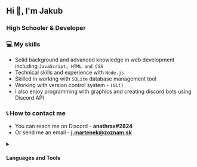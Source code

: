 <h2 align="left">Hi 👋, I'm Jakub</h2>
<h3 align="left">High Schooler & Developer</h3>

### 💻 My skills

+    Solid background and advanced knowledge in web development including `JavaScript, HTML and CSS`
+    Technical skills and experience with `Node.js`
+    Skilled in working with `SQLite` database management tool
+    Working with version control system - `(Git)`
+    I also enjoy programming with graphics and creating discord bots using Discord API

### 📞 How to contact me

+    You can reach me on Discord - **anathrax#2824**
+    Or send me an email - **j.martenek@zoznam.sk**

<details closed>
<summary> <h4>Languages and Tools</h4> </summary>

<a href="https://www.w3schools.com/html/"><img align="left" alt="HTML5" width="26px" src="https://cdn.jsdelivr.net/gh/devicons/devicon/icons/html5/html5-original.svg" style="padding-right:10px;" /></a>
<a href="https://www.w3schools.com/css/"><img align="left" alt="CSS3" width="26px" src="https://cdn.jsdelivr.net/gh/devicons/devicon/icons/css3/css3-original.svg" style="padding-right:10px;" /></a>
<a href="https://www.javascript.com/"><img align="left" alt="JavaScript" width="26px" src="https://cdn.jsdelivr.net/gh/devicons/devicon/icons/javascript/javascript-original.svg" style="padding-right:10px;" /></a>
<a href="https://www.typescriptlang.org/"><img align="left" alt="TypeScript" width="26px" src="https://cdn.jsdelivr.net/gh/devicons/devicon/icons/typescript/typescript-original.svg" style="padding-right:10px;" /></a>
<a href="https://nodejs.org/en/"><img align="left" alt="Node.js" width="26px" src="https://cdn.jsdelivr.net/gh/devicons/devicon/icons/nodejs/nodejs-original.svg" style="padding-right:10px;" /></a>
<a href="https://www.sqlite.org/index.html"><img align="left" alt="SQLite" width="26px" src="https://cdn.jsdelivr.net/gh/devicons/devicon/icons/sqlite/sqlite-original.svg" style="padding-right:10px;" /></a>
<a href="https://git-scm.com/downloads"><img align="left" alt="Git" width="26px" src="https://cdn.jsdelivr.net/gh/devicons/devicon/icons/git/git-original.svg" style="padding-right:10px;" /></a>

</details>
